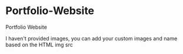 # Portfolio-Website
Portfolio Website 

I haven't provided images, you can add your custom images and name based on the HTML img src
